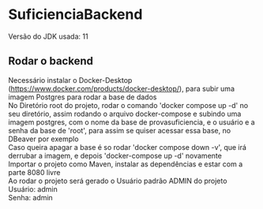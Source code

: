 # SuficienciaBackend

Versão do JDK usada: 11
<br/>

## Rodar o backend

Necessário instalar o Docker-Desktop (https://www.docker.com/products/docker-desktop/), para subir uma imagem Postgres para rodar a base de dados
<br/>
No Diretório root do projeto, rodar o comando 'docker compose up -d' no seu diretório, assim rodando o arquivo docker-compose e subindo uma imagem postgres, com o nome da base de provasuficiencia, e o usuário e a senha da base de 'root', para assim se quiser acessar essa base, no DBeaver por exemplo
<br/>
Caso queira apagar a base é so rodar 'docker compose down -v', que irá derrubar a imagem, e depois 'docker-compose up -d' novamente
<br/>
Importar o projeto como Maven, instalar as dependências e estar com a parte 8080 livre
<br/>
Ao rodar o projeto será gerado o Usuário padrão ADMIN do projeto
<br/>
Usuário: admin
<br/>
Senha: admin
